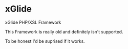 xGlide
======

xGlide PHP/XSL Framework

This Framework is really old and definitely isn't supported.

To be honest I'd be suprised if it works.
